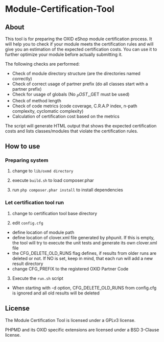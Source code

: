 Module-Certification-Tool
==========================


About
-----

This tool is for preparing the OXID eShop module certification process. It will help you to check if your module meets
the certification rules and will give you an estimation of the expected certification costs. You can use it to further
optimize your module before actually submitting it.

The following checks are performed:

* Check of module directory structure (are the directories named correctly)
* Check of correct usage of partner prefix (do all classes start with a partner prefix)
* Check for usage of globals (No $_POST,$_GET must be used)
* Check of method length
* Check of code metrics (code coverage, C.R.A.P index, n-path complexity, cyclomatic complexity)
* Calculation of certification cost based on the metrics

The script will generate HTML output that shows the expected certification costs and lists classes/modules that violate
the certification rules.


How to use
----------

### Preparing system

1. change to `lib/oxmd directory`

2. execute `build.sh` to load composer.phar

3. run `php composer.phar install` to install dependencies

### Let certification tool run

1. change to certification tool base directory

2. edit `config.cfg`
 * define location of module path
 * define location of clover.xml file generated by phpunit. If this is empty, the tool will try to execute the unit tests and generate its own clover.xml file
 * the CFG_DELETE_OLD_RUNS flag defines, if results from older runs are deleted or not. If NO is set, keep in mind, that each run will add a new result directory
 * change CFG_PREFIX to the registered OXID Partner Code

3. Execute the `run.sh` script
 * When starting with -d option, CFG_DELETE_OLD_RUNS from config.cfg is ignored and all old results will be deleted


License
-------

The Module Certification Tool is licensed under a GPLv3 license.

PHPMD and its OXID specific extensions are licensed under a BSD 3-Clause license.
